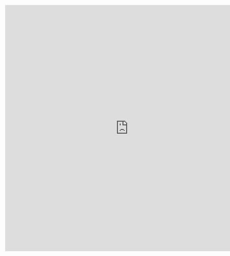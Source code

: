 <iframe src="https://jaccogoris.github.io/react-planner/demo/dist/index.html" width="800" height="800" style="border:none;"/>
